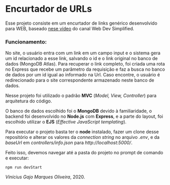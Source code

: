 # Encurtador de URLs

Esse projeto consiste em um encurtador de links genérico desenvolvido para WEB, baseado <a href="https://www.youtube.com/watch?v=SLpUKAGnm-g">nese vídeo</a> do canal Web Dev Simplified.

### Funcionamento:
No site, o usuário entra com um link em um campo input e o sistema gera um id relacionado a esse link, salvando o id e o link original no banco de dados (MongoDB Atlas). Para recuperar o link completo, foi criada uma rota no Express que recebe um parâmetro da requisição e faz a busca no banco de dados por um id igual ao informado na Url. Caso encontre, o usuário é redirecionado para o site correspondente armazenado neste banco de dados.

Nesse projeto foi utilizado o padrão <strong>MVC</strong> (<i>Model, View, Controller</i>) para arquitetura do código.

O banco de dados escolhido foi o <strong>MongoDB</strong> devido à familiaridade, o backend foi desenvolvido no <strong>Node.js</strong> com <strong>Express</strong>, e a parte do layout, foi escolhido utilizar o <strong>EJS</strong> (<i>Effective JavaScript templating</i>).

Para executar o projeto basta ter o <strong>node</strong> instalado, fazer um clone desse repositório e alterar os valores da <i>connection string</i> no arquivo <i>.env</i>, e da <i>baseUrl</i> em <i>controllers/info.json</i> para <i>http://localhost:5000/</i>.

Feito isso, devemos navegar até a pasta do projeto no prompt de comando e executar:

~~~
npm run devStart
~~~

<i>Vinícius Gajo Marques Oliveira</i>, 2020.
